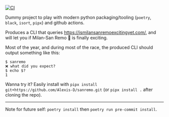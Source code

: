 [![CI](https://github.com/Alexis-D/sanremo/actions/workflows/ci.yml/badge.svg)](https://github.com/Alexis-D/sanremo/actions/workflows/ci.yml)

Dummy project to play with modern python packaging/tooling (`poetry`, `black`, `isort`, `pipx`) and github actions.

Produces a CLI that queries <https://ismilansanremoexcitingyet.com/>, and will let you if Milan-San Remo 🚴 is finally
exciting.

Most of the year, and during most of the race, the produced CLI should output something like this:

```
$ sanremo
❌ what did you expect?
$ echo $?
1
```

Wanna try it? Easily install with `pipx install git+https://github.com/Alexis-D/sanremo.git` (or `pipx install .` after
cloning the repo).

---

Note for future self: `poetry install` then `poetry run pre-commit install`.
